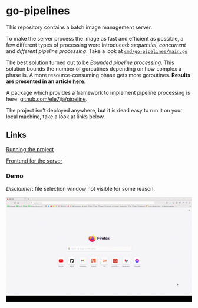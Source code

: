 # go-pipelines

This repository contains a batch image management server.

To make the server process the image as fast and efficient as possible, 
a few different types of processing were introduced: _sequential_, _concurrent_ and _different pipeline processing_.
Take a look at [`cmd/go-pipelines/main.go`](cmd/go-pipelines/main.go)

The best solution turned out to be *Bounded pipeline processing*. This solution bounds the number of goroutines depending on how complex a phase is. A more resource-consuming phase gets more goroutines. **Results are presented in an article [here](https://itnext.io/performant-image-processing-with-go-pipelines-and-bounded-concurrency-3f721ec5dde8#Results)**. 

A package which provides a framework to implement pipeline processing is here: [github.com/ele7ija/pipeline](https://github.com/ele7ija/pipeline).

The project isn't deployed anywhere, but it is dead easy to run it on your local machine, take a look at links below.

## Links

[Running the project](Running.md)

[Frontend for the server](https://github.com/ele7ija/gollery)

### Demo 

_Disclaimer_: file selection window not visible for some reason.

![Demo](assets/demo-avi-2x.gif)
